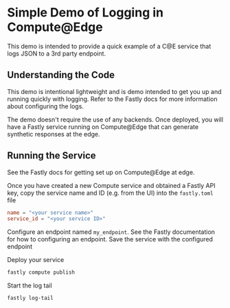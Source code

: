 # Simple Demo of Logging in Compute@Edge

This demo is intended to provide a quick example of a C@E service that logs JSON to a 3rd party endpoint.

## Understanding the Code

This demo is intentional lightweight and is  demo intended to get you up and running quickly with logging. Refer to the Fastly docs for more information about configuring the logs.

The demo doesn't require the use of any backends. Once deployed, you will have a Fastly service running on Compute@Edge that can generate synthetic responses at the edge.

## Running the Service

See the Fastly docs for getting set up on Compute@Edge at edge. 

Once you have created a new Compute service and obtained a Fastly API key, copy the service name and ID (e.g. from the UI) into the `fastly.toml` file

```toml
name = "<your service name>"
service_id = "<your service ID>"
```

Configure an endpoint named `my_endpoint`. See the Fastly documentation for how to configuring an endpoint. Save the service with the configured endpoint

Deploy your service

``` sh
fastly compute publish
```

Start the log tail

```
fastly log-tail
```
